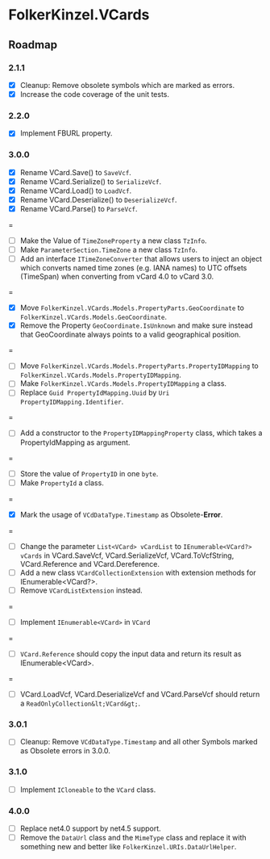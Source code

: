 ﻿# FolkerKinzel.VCards
## Roadmap

### 2.1.1
- [x] Cleanup: Remove obsolete symbols which are marked as errors.
- [x] Increase the code coverage of the unit tests.

### 2.2.0
- [x] Implement FBURL property.

### 3.0.0  
- [x] Rename VCard.Save() to `SaveVcf`.
- [x] Rename VCard.Serialize() to `SerializeVcf`.
- [x] Rename VCard.Load() to `LoadVcf`.
- [x] Rename VCard.Deserialize() to `DeserializeVcf`.
- [x] Rename VCard.Parse() to `ParseVcf`. 

=
- [ ] Make the Value of `TimeZoneProperty` a new class `TzInfo`.
- [ ] Make `ParameterSection.TimeZone` a new class `TzInfo`.
- [ ] Add an interface `ITimeZoneConverter` that allows users to inject an object which converts named time zones
(e.g. IANA names) to UTC offsets (TimeSpan) when converting from vCard 4.0 to vCard 3.0.

=
- [x] Move `FolkerKinzel.VCards.Models.PropertyParts.GeoCoordinate` to 
`FolkerKinzel.VCards.Models.GeoCoordinate`.
- [x] Remove the Property `GeoCoordinate.IsUnknown` and make sure instead that 
GeoCoordinate always points to a valid geographical position.

=
- [ ] Move `FolkerKinzel.VCards.Models.PropertyParts.PropertyIDMapping` to
`FolkerKinzel.VCards.Models.PropertyIDMapping`.
- [ ] Make `FolkerKinzel.VCards.Models.PropertyIDMapping` a class.
- [ ] Replace `Guid PropertyIdMapping.Uuid` by `Uri PropertyIDMapping.Identifier`.

=
- [ ] Add a constructor to the `PropertyIDMappingProperty` class, which takes a PropertyIdMapping as 
argument.

=
- [ ] Store the value of `PropertyID` in one `byte`.
- [ ] Make `PropertyId` a class.

=
- [x] Mark the usage of `VCdDataType.Timestamp` as Obsolete-**Error**.

=
- [ ] Change the parameter `List<VCard> vCardList` to `IEnumerable<VCard?> vCards` in
VCard.SaveVcf, VCard.SerializeVcf, VCard.ToVcfString, VCard.Reference and VCard.Dereference.
- [ ] Add a new class `VCardCollectionExtension` with extension methods for IEnumerable&lt;VCard?&gt;.
- [ ] Remove `VCardListExtension` instead.

=
- [ ] Implement `IEnumerable<VCard>` in `VCard`

=
- [ ] `VCard.Reference` should copy the input data and return its result as IEnumerable&lt;VCard&gt;.

=
- [ ] VCard.LoadVcf, VCard.DeserializeVcf and VCard.ParseVcf should return a `ReadOnlyCollection&lt;VCard&gt;`.


### 3.0.1
- [ ] Cleanup: Remove `VCdDataType.Timestamp` and all other Symbols marked as Obsolete errors in 3.0.0.

### 3.1.0
- [ ] Implement `ICloneable` to the `VCard` class.

### 4.0.0
- [ ] Replace net4.0 support by net4.5 support.
- [ ] Remove the `DataUrl` class and the `MimeType` class and replace it with something new and better like
`FolkerKinzel.URIs.DataUrlHelper`.